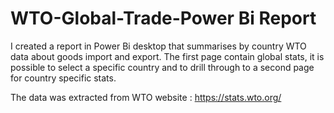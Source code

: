 # WTO-Global-Trade-Power Bi Report
I created a report in Power Bi desktop that summarises by country WTO data about goods import and export.
The first page contain global stats, it is possible to select a specific country and to drill through to a second page for country specific stats. 

The data was extracted from WTO website : https://stats.wto.org/
